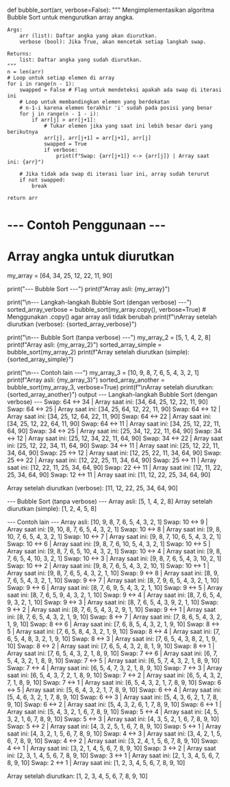 def bubble_sort(arr, verbose=False):
    """
    Mengimplementasikan algoritma Bubble Sort untuk mengurutkan array angka.

    Args:
        arr (list): Daftar angka yang akan diurutkan.
        verbose (bool): Jika True, akan mencetak setiap langkah swap.

    Returns:
        list: Daftar angka yang sudah diurutkan.
    """
    n = len(arr)
    # Loop untuk setiap elemen di array
    for i in range(n - 1):
        swapped = False # Flag untuk mendeteksi apakah ada swap di iterasi ini
        # Loop untuk membandingkan elemen yang berdekatan
        # n-1-i karena elemen terakhir 'i' sudah pada posisi yang benar
        for j in range(n - 1 - i):
            if arr[j] > arr[j+1]:
                # Tukar elemen jika yang saat ini lebih besar dari yang berikutnya
                arr[j], arr[j+1] = arr[j+1], arr[j]
                swapped = True
                if verbose:
                    print(f"Swap: {arr[j+1]} <-> {arr[j]} | Array saat ini: {arr}")
        
        # Jika tidak ada swap di iterasi luar ini, array sudah terurut
        if not swapped:
            break
    
    return arr

# --- Contoh Penggunaan ---

# Array angka untuk diurutkan
my_array = [64, 34, 25, 12, 22, 11, 90]

print("--- Bubble Sort ---")
print(f"Array asli: {my_array}")

print("\n--- Langkah-langkah Bubble Sort (dengan verbose) ---")
sorted_array_verbose = bubble_sort(my_array.copy(), verbose=True) # Menggunakan .copy() agar array asli tidak berubah
print(f"\nArray setelah diurutkan (verbose): {sorted_array_verbose}")

print("\n--- Bubble Sort (tanpa verbose) ---")
my_array_2 = [5, 1, 4, 2, 8]
print(f"Array asli: {my_array_2}")
sorted_array_simple = bubble_sort(my_array_2)
print(f"Array setelah diurutkan (simple): {sorted_array_simple}")

print("\n--- Contoh lain ---")
my_array_3 = [10, 9, 8, 7, 6, 5, 4, 3, 2, 1]
print(f"Array asli: {my_array_3}")
sorted_array_another = bubble_sort(my_array_3, verbose=True)
print(f"\nArray setelah diurutkan: {sorted_array_another}")
output
--- Langkah-langkah Bubble Sort (dengan verbose) ---
Swap: 64 <-> 34 | Array saat ini: [34, 64, 25, 12, 22, 11, 90]
Swap: 64 <-> 25 | Array saat ini: [34, 25, 64, 12, 22, 11, 90]
Swap: 64 <-> 12 | Array saat ini: [34, 25, 12, 64, 22, 11, 90]
Swap: 64 <-> 22 | Array saat ini: [34, 25, 12, 22, 64, 11, 90]
Swap: 64 <-> 11 | Array saat ini: [34, 25, 12, 22, 11, 64, 90]
Swap: 34 <-> 25 | Array saat ini: [25, 34, 12, 22, 11, 64, 90]
Swap: 34 <-> 12 | Array saat ini: [25, 12, 34, 22, 11, 64, 90]
Swap: 34 <-> 22 | Array saat ini: [25, 12, 22, 34, 11, 64, 90]
Swap: 34 <-> 11 | Array saat ini: [25, 12, 22, 11, 34, 64, 90]
Swap: 25 <-> 12 | Array saat ini: [12, 25, 22, 11, 34, 64, 90]
Swap: 25 <-> 22 | Array saat ini: [12, 22, 25, 11, 34, 64, 90]
Swap: 25 <-> 11 | Array saat ini: [12, 22, 11, 25, 34, 64, 90]
Swap: 22 <-> 11 | Array saat ini: [12, 11, 22, 25, 34, 64, 90]
Swap: 12 <-> 11 | Array saat ini: [11, 12, 22, 25, 34, 64, 90]

Array setelah diurutkan (verbose): [11, 12, 22, 25, 34, 64, 90]

--- Bubble Sort (tanpa verbose) ---
Array asli: [5, 1, 4, 2, 8]
Array setelah diurutkan (simple): [1, 2, 4, 5, 8]

--- Contoh lain ---
Array asli: [10, 9, 8, 7, 6, 5, 4, 3, 2, 1]
Swap: 10 <-> 9 | Array saat ini: [9, 10, 8, 7, 6, 5, 4, 3, 2, 1]
Swap: 10 <-> 8 | Array saat ini: [9, 8, 10, 7, 6, 5, 4, 3, 2, 1]
Swap: 10 <-> 7 | Array saat ini: [9, 8, 7, 10, 6, 5, 4, 3, 2, 1]
Swap: 10 <-> 6 | Array saat ini: [9, 8, 7, 6, 10, 5, 4, 3, 2, 1]
Swap: 10 <-> 5 | Array saat ini: [9, 8, 7, 6, 5, 10, 4, 3, 2, 1]
Swap: 10 <-> 4 | Array saat ini: [9, 8, 7, 6, 5, 4, 10, 3, 2, 1]
Swap: 10 <-> 3 | Array saat ini: [9, 8, 7, 6, 5, 4, 3, 10, 2, 1]
Swap: 10 <-> 2 | Array saat ini: [9, 8, 7, 6, 5, 4, 3, 2, 10, 1]
Swap: 10 <-> 1 | Array saat ini: [9, 8, 7, 6, 5, 4, 3, 2, 1, 10]
Swap: 9 <-> 8 | Array saat ini: [8, 9, 7, 6, 5, 4, 3, 2, 1, 10]
Swap: 9 <-> 7 | Array saat ini: [8, 7, 9, 6, 5, 4, 3, 2, 1, 10]
Swap: 9 <-> 6 | Array saat ini: [8, 7, 6, 9, 5, 4, 3, 2, 1, 10]
Swap: 9 <-> 5 | Array saat ini: [8, 7, 6, 5, 9, 4, 3, 2, 1, 10]
Swap: 9 <-> 4 | Array saat ini: [8, 7, 6, 5, 4, 9, 3, 2, 1, 10]
Swap: 9 <-> 3 | Array saat ini: [8, 7, 6, 5, 4, 3, 9, 2, 1, 10]
Swap: 9 <-> 2 | Array saat ini: [8, 7, 6, 5, 4, 3, 2, 9, 1, 10]
Swap: 9 <-> 1 | Array saat ini: [8, 7, 6, 5, 4, 3, 2, 1, 9, 10]
Swap: 8 <-> 7 | Array saat ini: [7, 8, 6, 5, 4, 3, 2, 1, 9, 10]
Swap: 8 <-> 6 | Array saat ini: [7, 6, 8, 5, 4, 3, 2, 1, 9, 10]
Swap: 8 <-> 5 | Array saat ini: [7, 6, 5, 8, 4, 3, 2, 1, 9, 10]
Swap: 8 <-> 4 | Array saat ini: [7, 6, 5, 4, 8, 3, 2, 1, 9, 10]
Swap: 8 <-> 3 | Array saat ini: [7, 6, 5, 4, 3, 8, 2, 1, 9, 10]
Swap: 8 <-> 2 | Array saat ini: [7, 6, 5, 4, 3, 2, 8, 1, 9, 10]
Swap: 8 <-> 1 | Array saat ini: [7, 6, 5, 4, 3, 2, 1, 8, 9, 10]
Swap: 7 <-> 6 | Array saat ini: [6, 7, 5, 4, 3, 2, 1, 8, 9, 10]
Swap: 7 <-> 5 | Array saat ini: [6, 5, 7, 4, 3, 2, 1, 8, 9, 10]
Swap: 7 <-> 4 | Array saat ini: [6, 5, 4, 7, 3, 2, 1, 8, 9, 10]
Swap: 7 <-> 3 | Array saat ini: [6, 5, 4, 3, 7, 2, 1, 8, 9, 10]
Swap: 7 <-> 2 | Array saat ini: [6, 5, 4, 3, 2, 7, 1, 8, 9, 10]
Swap: 7 <-> 1 | Array saat ini: [6, 5, 4, 3, 2, 1, 7, 8, 9, 10]
Swap: 6 <-> 5 | Array saat ini: [5, 6, 4, 3, 2, 1, 7, 8, 9, 10]
Swap: 6 <-> 4 | Array saat ini: [5, 4, 6, 3, 2, 1, 7, 8, 9, 10]
Swap: 6 <-> 3 | Array saat ini: [5, 4, 3, 6, 2, 1, 7, 8, 9, 10]
Swap: 6 <-> 2 | Array saat ini: [5, 4, 3, 2, 6, 1, 7, 8, 9, 10]
Swap: 6 <-> 1 | Array saat ini: [5, 4, 3, 2, 1, 6, 7, 8, 9, 10]
Swap: 5 <-> 4 | Array saat ini: [4, 5, 3, 2, 1, 6, 7, 8, 9, 10]
Swap: 5 <-> 3 | Array saat ini: [4, 3, 5, 2, 1, 6, 7, 8, 9, 10]
Swap: 5 <-> 2 | Array saat ini: [4, 3, 2, 5, 1, 6, 7, 8, 9, 10]
Swap: 5 <-> 1 | Array saat ini: [4, 3, 2, 1, 5, 6, 7, 8, 9, 10]
Swap: 4 <-> 3 | Array saat ini: [3, 4, 2, 1, 5, 6, 7, 8, 9, 10]
Swap: 4 <-> 2 | Array saat ini: [3, 2, 4, 1, 5, 6, 7, 8, 9, 10]
Swap: 4 <-> 1 | Array saat ini: [3, 2, 1, 4, 5, 6, 7, 8, 9, 10]
Swap: 3 <-> 2 | Array saat ini: [2, 3, 1, 4, 5, 6, 7, 8, 9, 10]
Swap: 3 <-> 1 | Array saat ini: [2, 1, 3, 4, 5, 6, 7, 8, 9, 10]
Swap: 2 <-> 1 | Array saat ini: [1, 2, 3, 4, 5, 6, 7, 8, 9, 10]

Array setelah diurutkan: [1, 2, 3, 4, 5, 6, 7, 8, 9, 10]

